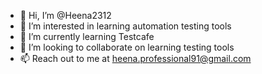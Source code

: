 - 👋 Hi, I’m @Heena2312
- 👀 I’m interested in learning automation testing tools
- 🌱 I’m currently learning Testcafe
- 💞️ I’m looking to collaborate on learning testing tools
- 📫 Reach out to me at heena.professional91@gmail.com

<!---
Heena2312/Heena2312 is a ✨ special ✨ repository because its `README.md` (this file) appears on your GitHub profile.
You can click the Preview link to take a look at your changes.
--->
